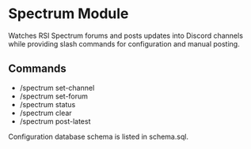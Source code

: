 # Spectrum Module

Watches RSI Spectrum forums and posts updates into Discord channels while providing slash commands for configuration and manual posting.

## Commands
- /spectrum set-channel
- /spectrum set-forum
- /spectrum status
- /spectrum clear
- /spectrum post-latest

Configuration database schema is listed in schema.sql.
